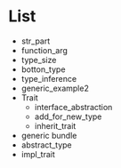 # List

- str_part
- function_arg
- type_size
- botton_type
- type_inference
- generic_example2
- Trait
    - interface_abstraction
    - add_for_new_type
    - inherit_trait
- generic bundle
- abstract_type
- impl_trait